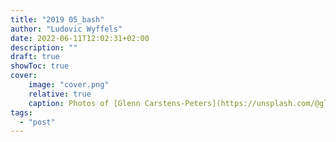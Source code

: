 ```yaml
---
title: "2019 05_bash"
author: "Ludovic Wyffels"
date: 2022-06-11T12:02:31+02:00
description: ""
draft: true
showToc: true
cover:
    image: "cover.png"
    relative: true
    caption: Photos of [Glenn Carstens-Peters](https://unsplash.com/@glenncarstenspeters) on [Unsplash](https://unsplash.com)
tags:
  - "post"
---
```

